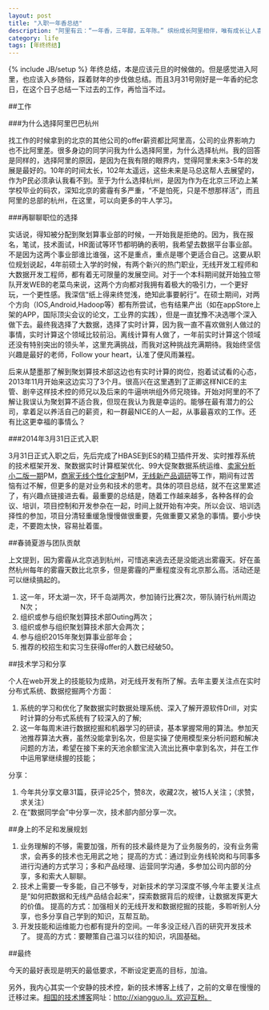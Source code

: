```yaml
---
layout: post
title: "入职一年香总结"
description: "阿里有云：“一年香，三年醇，五年陈。” 缤纷成长阿里相伴，唯有成长让人喜悦"
category: life
tags: [年终终结]
---
```

{% include JB/setup %}
年终总结，本是应该元旦的时候做的。但是感觉进入阿里，也应该入乡随俗，踩着财年的步伐做总结。而且3月31号刚好是一年香的纪念日，在这个日子总结一下过去的工作，再恰当不过。

##工作

###为什么选择阿里巴巴杭州
 
找工作的时候拿到的北京的其他公司的offer薪资都比阿里高，公司的业界影响力也不比阿里差。很多身边的同学问我为什么选择阿里，为什么选择杭州。我的回答是同样的，选择阿里的原因，是因为在我有限的眼界内，觉得阿里未来3-5年的发展是最好的。10年的时间太长，102年太遥远，这些未来是马总这帮人去展望的，作为P民必须承认我看不到。至于为什么选择杭州，是因为作为在北京三环边上某学校毕业的码农，深知北京的雾霾有多严重，“不是怕死，只是不想那样活”，而且阿里的总部的杭州，在这里，可以向更多的牛人学习。

###再聊聊职位的选择
    
实话说，得知被分配到聚划算事业部的时候，一开始我是拒绝的。因为，我在报名，笔试，技术面试，HR面试等环节都明确的表明，我希望去数据平台事业部。不是因为这两个事业部谁比谁强，这不是重点，重点是哪个更适合自己。这要从职位规划说起，4年前硕士入学的时候，有两个新兴的热门职业，无线开发工程师和大数据开发工程师，都有着无可限量的发展空间。对于一个本科期间就开始独立带队开发WEB的老菜鸟来说，这两个方向都对我拥有着极大的吸引力，一个更好玩，一个更性感。我深信“纸上得来终觉浅，绝知此事要躬行”。在硕士期间，对两个方向（IOS,Android,Hadoop等）都有所尝试，也有结果产出（如在appStore上架的APP，国际顶尖会议的论文，工业界的实践），但是一直犹豫不决选哪个深入做下去。最终我选择了大数据，选择了实时计算，因为我一直不喜欢做别人做过的事情，实时计算这个领域比较前沿。离线计算有人做了，一年前实时计算这个领域还没有特别突出的领头羊，这里充满挑战，而我对这种挑战充满期待。我始终坚信兴趣是最好的老师，Follow your heart，认准了便风雨兼程。 
       
后来从楚墨那了解到聚划算技术部这边也有实时计算的岗位，抱着试试看的心态，2013年11月开始来这边实习了3个月。很高兴在这里遇到了正卿这样NICE的主管、剧辛这样技术控的师兄以及后来的牛逼哄哄组外师兄晓锋。开始对阿里的不了解让我误认为聚划算不适合我，但现在我认为我是幸运的。能够在最有潜力的公司，拿着足以养活自己的薪资，和一群最NICE的人一起，从事最喜欢的工作。还有比这更幸福的事情么？

###2014年3月31日正式入职

3月31日正式入职之后，先后完成了HBASE到ES的精卫插件开发、实时推荐系统的技术框架开发、聚数据实时计算框架优化、99大促聚数据系统运维、[卖家分析小二版一期](http://www.atatech.org/articles/31193)PM，[商家无线个性化定制](http://www.atatech.org/articles/30947)PM，[无线新产品调研](http://www.atatech.org/articles/32305?rnd=292811836)等工作，期间有过苦恼有过不解，但更多的是对业务和技术的思考。具体的项目总结，就不在这里累述了，有兴趣点链接进去看。最重要的总结是，随着工作越来越多，各种各样的会议、培训，项目控制和开发参杂在一起，时间上就开始有冲突。所以会议、培训选择性的参加，项目分清轻重缓急慢慢做很重要，先做重要又紧急的事情。要小步快走，不要跑太快，容易扯着蛋。

##春骑夏游与团队贡献

上文提到，因为雾霾从北京逃到杭州，可惜逃来逃去还是没能逃出雾霾天。好在虽然杭州每年的雾霾天数比北京多，但是雾霾的严重程度没有北京那么高。活动还是可以继续搞起的。

1. 这一年，环太湖一次，环千岛湖两次，参加骑行比赛2次，带队骑行杭州周边N次；
2. 组织或参与组织聚划算技术部Outing两次；
3. 组织或参与组织聚划算技术部大会两次；
4. 参与组织2015年聚划算事业部年会；
5. 推荐的校招生和实习生获得offer的人数已经破50。

##技术学习和分享

个人在web开发上的技能较为成熟，对无线开发有所了解。去年主要关注点在实时分布式系统、数据挖掘两个方面：
 
1. 系统的学习和优化了聚数据实时数据处理系统、深入了解开源软件Drill，对实时计算的分布式系统有了较深入的了解;
2. 这一年每周末进行数据挖掘和机器学习的研读，基本掌握常用的算法。参加天池推荐算法大赛，虽然没能拿到名次，但是实操了使用模型来分析问题和解决问题的方法，希望在接下来的天池余额宝流入流出比赛中拿到名次，并在工作中运用掌继续握的技能；

分享：
1. 今年共分享文章31篇，获评论25个，赞8次，收藏2次，被15人关注；（求赞，求关注）
2. 在“数据同学会”中分享一次，技术部内部分享一次。    


##身上的不足和发展规划

1. 业务理解的不够，需要加强，所有的技术最终是为了业务服务的，没有业务需求，会再多的技术也无用武之地；
提高的方式：通过到业务线轮岗和与同事多进行沟通的方式学习；多和产品经理、运营同学沟通，多参加公司内部的分享，多和索大人聊聊。
2. 技术上需要一专多能，自己不够专，对新技术的学习深度不够,今年主要关注点是“如何把数据和无线产品结合起来”，探索数据背后的规律，让数据发挥更大的价值。
提高的方式：加强相关的无线开发和数据挖掘的技能，多聆听别人分享，也多分享自己学到的知识，互帮互助。
3. 开发技能和运维能力也都有提升的空间。一年多没正经八百的研究开发技术了。
提高的方式：要鞭策自己温习以往的知识，巩固基础。



##最终

今天的最好表现是明天的最低要求，不断设定更高的目标，加油。

另外，我内心其实一个安静的技术控，新的技术博客上线了，之前的文章在慢慢的迁移过来。[相国的技术博客](http://xiangguo.li)网址：http://xiangguo.li。欢迎互粉。